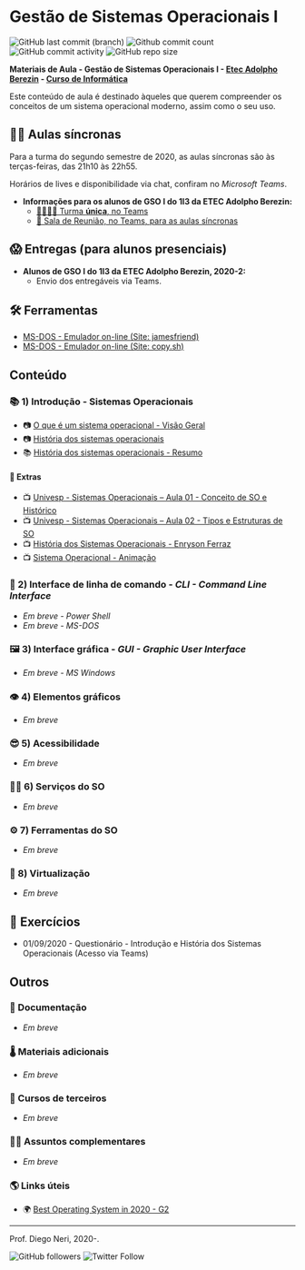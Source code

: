 # Gestão de Sistemas Operacionais I

![GitHub last commit (branch)](https://img.shields.io/github/last-commit/diegoneri/aulas-gso-1/master?label=%C3%BAltima%20atualiza%C3%A7%C3%A3o)
![Github commit count](https://badgen.net/github/commits/diegoneri/aulas-gso-1)
![GitHub commit activity](https://img.shields.io/github/commit-activity/m/diegoneri/aulas-gso-1?label=commits)
![GitHub repo size](https://img.shields.io/github/repo-size/diegoneri/aulas-gso-1?label=tamanho)

**Materiais de Aula - Gestão de Sistemas Operacionais I - [Etec Adolpho Berezin](http://eteab.com.br/) - [Curso de Informática](http://eteab.com.br/cms/index.php/informatica-nova-matriz/)**

Este conteúdo de aula é destinado àqueles que querem compreender os conceitos de um sistema operacional moderno, assim como o seu uso.

## 👨‍🏫 Aulas síncronas

Para a turma do segundo semestre de 2020, as aulas síncronas são às terças-feiras, das 21h10 às 22h55.

Horários de lives e disponibilidade via chat, confiram no _Microsoft Teams_.

* **Informações para os alunos de GSO I do 1I3 da ETEC Adolpho Berezin:**
  * [👨‍👩‍👧‍👦 Turma **única**, no Teams](https://teams.microsoft.com/l/team/19%3a8d08bb22bc6f43ef97465a08f9152c8a%40thread.tacv2/conversations?groupId=9245475b-fc62-48f7-a906-da84271dc4d3&tenantId=ed38466c-b641-437d-9ae9-d801b829fa94)
  * [📡 Sala de Reunião, no Teams, para as aulas síncronas](https://teams.microsoft.com/l/meetup-join/19%3af31baa9fa2f245c6a4aec4852b10de02%40thread.tacv2/1598393952050?context=%7b%22Tid%22%3a%22ed38466c-b641-437d-9ae9-d801b829fa94%22%2c%22Oid%22%3a%22a48d4871-c88d-424f-861d-1126fa78a714%22%7d)

## 😱 Entregas (para alunos presenciais)

* **Alunos de GSO I do 1I3 da ETEC Adolpho Berezin, 2020-2:**
  * Envio dos entregáveis via Teams.

## 🛠 Ferramentas

* [MS-DOS - Emulador on-line (Site: jamesfriend)](<https://jamesfriend.com.au/pce-js/ibmpc-games/>)
* [MS-DOS - Emulador on-line (Site: copy.sh)](<https://copy.sh/v86/?profile=msdos>)

## Conteúdo

### 📚 1) Introdução - Sistemas Operacionais

* 📷 [O que é um sistema operacional - Visão Geral](https://docs.google.com/presentation/d/1s9dmzdQqWCkG56aSNwqmbzYxvwrQo4HZkhOYjSsNHsM/edit?usp=sharing)
* 📷 [História dos sistemas operacionais](https://docs.google.com/presentation/d/1Ayyp8jSM6CQv8Wz53VAjccKOiLF1DQfmVSlAPMDNFoM/edit?usp=sharing)
* 📚 [História dos sistemas operacionais - Resumo](https://drive.google.com/file/d/1cLI7w2H7TYp_OrivPpAcavXNIdfgT7VY/view?usp=sharing)

#### 🙌 Extras

* 📺 [Univesp - Sistemas Operacionais – Aula 01 - Conceito de SO e Histórico](<https://www.youtube.com/watch?v=CCHZ_06DoEA>)
* 📺 [Univesp - Sistemas Operacionais – Aula 02 - Tipos e Estruturas de SO](<https://www.youtube.com/watch?v=_J4CVHgXQ1c>)
* 📺 [História dos Sistemas Operacionais - Enryson Ferraz](<https://www.youtube.com/watch?v=9rC9GilX1Io>)
* 📺 [Sistema Operacional - Animação](<https://www.youtube.com/watch?v=nt0P8ZAYuUo>)

### 🔢 2) Interface de linha de comando - _CLI - Command Line Interface_

* _Em breve - Power Shell_
* _Em breve - MS-DOS_

### 🖼 3) Interface gráfica - _GUI - Graphic User Interface_

* _Em breve - MS Windows_

### 👁 4) Elementos gráficos

* _Em breve_

### 😎 5) Acessibilidade

* _Em breve_

### 🤸‍♂️ 6) Serviços do SO

* _Em breve_

### ⚙ 7) Ferramentas do SO

* _Em breve_

### 🌌 8) Virtualização

* _Em breve_

## 🥋 Exercícios

* 01/09/2020 - Questionário - Introdução e História dos Sistemas Operacionais (Acesso via Teams)

## Outros

### 📜 Documentação

* _Em breve_

### 🌡 Materiais adicionais

* _Em breve_

### 🙊 Cursos de terceiros

* _Em breve_

### 🐱‍🐉 Assuntos complementares

* _Em breve_

### 🌎 Links úteis

* 🌍 [Best Operating System in 2020 - G2](https://www.g2.com/categories/operating-system/)

----
Prof. Diego Neri, 2020-.

![GitHub followers](https://img.shields.io/github/followers/diegoneri?label=seguidores&style=social)
![Twitter Follow](https://img.shields.io/twitter/follow/diegoneri?style=social)
